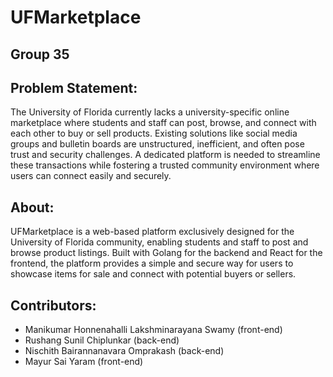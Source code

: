 # UFMarketplace  
## Group 35

Problem Statement:
----
The University of Florida currently lacks a university-specific online marketplace where students and staff can post, browse, and connect with each other to buy or sell products. Existing solutions like social media groups and bulletin boards are unstructured, inefficient, and often pose trust and security challenges. A dedicated platform is needed to streamline these transactions while fostering a trusted community environment where users can connect easily and securely.

About:
----
UFMarketplace is a web-based platform exclusively designed for the University of Florida community, enabling students and staff to post and browse product listings. Built with Golang for the backend and React for the frontend, the platform provides a simple and secure way for users to showcase items for sale and connect with potential buyers or sellers.

Contributors:
----
- Manikumar Honnenahalli Lakshminarayana Swamy (front-end)
- Rushang Sunil Chiplunkar   (back-end)
- Nischith Bairannanavara Omprakash  (back-end)
- Mayur Sai Yaram    (front-end)
